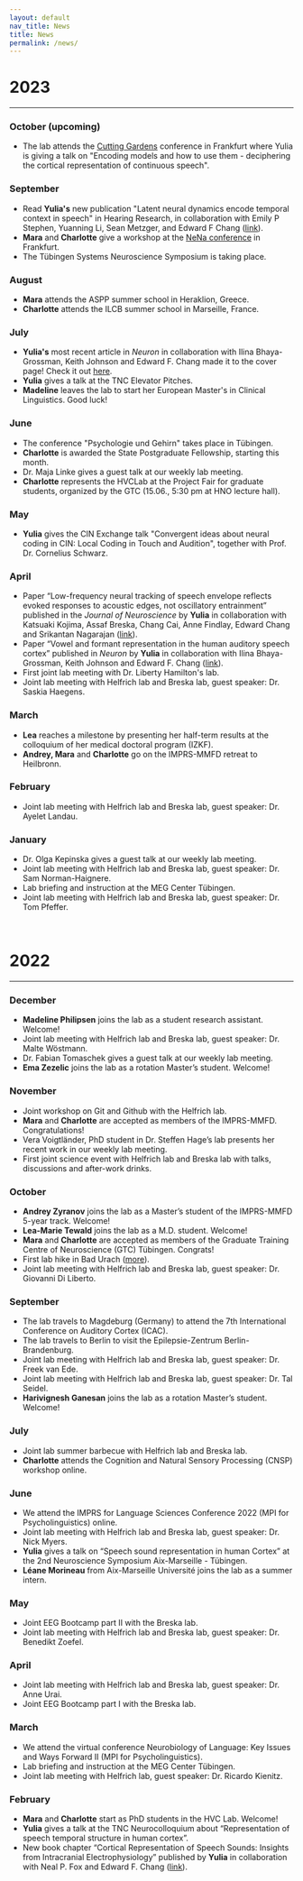 ```yaml
---
layout: default
nav_title: News
title: News
permalink: /news/
---
```


# 2023
<hr>

### October (upcoming)

- The lab attends the [Cutting Gardens](https://cuttinggardens2023.org) conference in Frankfurt where Yulia is giving a talk on "Encoding models and how to use them - deciphering the cortical representation of continuous speech".

### September

- Read **Yulia's** new publication "Latent neural dynamics encode temporal context in speech" in Hearing Research, in collaboration with Emily P Stephen, Yuanning Li, Sean Metzger, and Edward F Chang ([link](https://www.sciencedirect.com/science/article/pii/S0378595523001508)).
- **Mara** and **Charlotte** give a workshop at the [NeNa conference](https://nenaconference.wordpress.com) in Frankfurt.
- The Tübingen Systems Neuroscience Symposium is taking place.

### August

- **Mara** attends the ASPP summer school in Heraklion, Greece.
- **Charlotte** attends the ILCB summer school in Marseille, France.

### July

- **Yulia's** most recent article in *Neuron* in collaboration with Ilina Bhaya-Grossman, Keith Johnson and Edward F. Chang made it to the cover page! Check it out [here](https://www.cell.com/neuron/issue?pii=S0896-6273(22)X0014-7).
- **Yulia** gives a talk at the TNC Elevator Pitches.
- **Madeline** leaves the lab to start her European Master's in Clinical Linguistics. Good luck!

### June

- The conference "Psychologie und Gehirn" takes place in Tübingen.
- **Charlotte** is awarded the State Postgraduate Fellowship, starting this month.
- Dr. Maja Linke gives a guest talk at our weekly lab meeting.
- **Charlotte** represents the HVCLab at the Project Fair for graduate students, organized by the GTC (15.06., 5:30 pm at HNO lecture hall).

### May

- **Yulia** gives the CIN Exchange talk "Convergent ideas about neural coding in CIN: Local Coding in Touch and Audition", together with Prof. Dr. Cornelius Schwarz.

### April

-  Paper “Low-frequency neural tracking of speech envelope reflects evoked responses to acoustic edges, not oscillatory entrainment” published in the *Journal of Neuroscience* by **Yulia** in collaboration with  Katsuaki Kojima, Assaf Breska, Chang Cai, Anne Findlay, Edward Chang and Srikantan Nagarajan ([link](https://www.jneurosci.org/content/early/2023/04/21/JNEUROSCI.1663-22.2023)).
-  Paper “Vowel and formant representation in the human auditory speech cortex” published in *Neuron* by **Yulia** in collaboration with Ilina Bhaya-Grossman, Keith Johnson and Edward F. Chang ([link](https://www.cell.com/neuron/pdfExtended/S0896-6273(23)00266-0)).
- First joint lab meeting with Dr. Liberty Hamilton's lab.
- Joint lab meeting with Helfrich lab and Breska lab, guest speaker: Dr. Saskia Haegens.

### March

- **Lea** reaches a milestone by presenting her half-term results at the colloquium of her medical doctoral program (IZKF).
- **Andrey, Mara** and **Charlotte** go on the IMPRS-MMFD retreat to Heilbronn.  

### February

- Joint lab meeting with Helfrich lab and Breska lab, guest speaker: Dr. Ayelet Landau.

### January 

- Dr. Olga Kepinska gives a guest talk at our weekly lab meeting.
- Joint lab meeting with Helfrich lab and Breska lab, guest speaker: Dr. Sam Norman-Haignere.
- Lab briefing and instruction at the MEG Center Tübingen.
- Joint lab meeting with Helfrich lab and Breska lab, guest speaker: Dr. Tom Pfeffer.

<br>

# 2022
<hr>

### December 

- **Madeline Philipsen** joins the lab as a student research assistant. Welcome!
- Joint lab meeting with Helfrich lab and Breska lab, guest speaker: Dr. Malte Wöstmann.
- Dr. Fabian Tomaschek gives a guest talk at our weekly lab meeting.
- **Ema Zezelic** joins the lab as a rotation Master’s student. Welcome!

### November 

- Joint workshop on Git and Github with the Helfrich lab.
- **Mara** and **Charlotte** are accepted as members of the IMPRS-MMFD. Congratulations!
- Vera Voigtländer, PhD student in Dr. Steffen Hage’s lab presents her recent work in our weekly lab meeting.
- First joint science event with Helfrich lab and Breska lab with talks, discussions and after-work drinks.

### October 

- **Andrey Zyranov** joins the lab as a Master’s student of the IMPRS-MMFD 5-year track. Welcome!
- **Lea-Marie Tewald** joins the lab as a M.D. student. Welcome!
- **Mara** and **Charlotte** are accepted as members of the Graduate Training Centre of Neuroscience (GTC) Tübingen. Congrats!
- First lab hike in Bad Urach ([more](/posts/lab-hike/)).
- Joint lab meeting with Helfrich lab and Breska lab, guest speaker: Dr. Giovanni Di Liberto.

### September 

- The lab travels to Magdeburg (Germany) to attend the 7th International Conference on Auditory Cortex (ICAC).
- The lab travels to Berlin to visit the Epilepsie-Zentrum Berlin-Brandenburg.
- Joint lab meeting with Helfrich lab and Breska lab, guest speaker: Dr. Freek van Ede.
- Joint lab meeting with Helfrich lab and Breska lab, guest speaker: Dr. Tal Seidel.
- **Harivignesh Ganesan** joins the lab as a rotation Master’s student. Welcome!

### July 

- Joint lab summer barbecue with Helfrich lab and Breska lab.
- **Charlotte** attends the Cognition and Natural Sensory Processing (CNSP) workshop online.

### June 

- We attend the IMPRS for Language Sciences Conference 2022 (MPI for Psycholinguistics) online.
- Joint lab meeting with Helfrich lab and Breska lab, guest speaker: Dr. Nick Myers.
- **Yulia** gives a talk on “Speech sound representation in human Cortex” at the 2nd Neuroscience Symposium Aix-Marseille - Tübingen.
- **Léane Morineau** from Aix-Marseille Université joins the lab as a summer intern.

### May 

- Joint EEG Bootcamp part II with the Breska lab.
- Joint lab meeting with Helfrich lab and Breska lab, guest speaker: Dr. Benedikt Zoefel.

### April 

- Joint lab meeting with Helfrich lab and Breska lab, guest speaker: Dr. Anne Urai.
- Joint EEG Bootcamp part I with the Breska lab.

### March 

- We attend the virtual conference Neurobiology of Language: Key Issues and Ways Forward II (MPI for Psycholinguistics).
- Lab briefing and instruction at the MEG Center Tübingen.
- Joint lab meeting with Helfrich lab, guest speaker: Dr. Ricardo Kienitz.

### February 

- **Mara** and **Charlotte** start as PhD students in the HVC Lab. Welcome!
- **Yulia** gives a talk at the TNC Neurocolloquium about “Representation of speech temporal structure in human cortex”.
- New book chapter “Cortical Representation of Speech Sounds: Insights from Intracranial Electrophysiology” published by **Yulia** in collaboration with Neal P. Fox and Edward F. Chang ([link](https://doi.org/10.1007/978-3-030-81542-4_3)).













